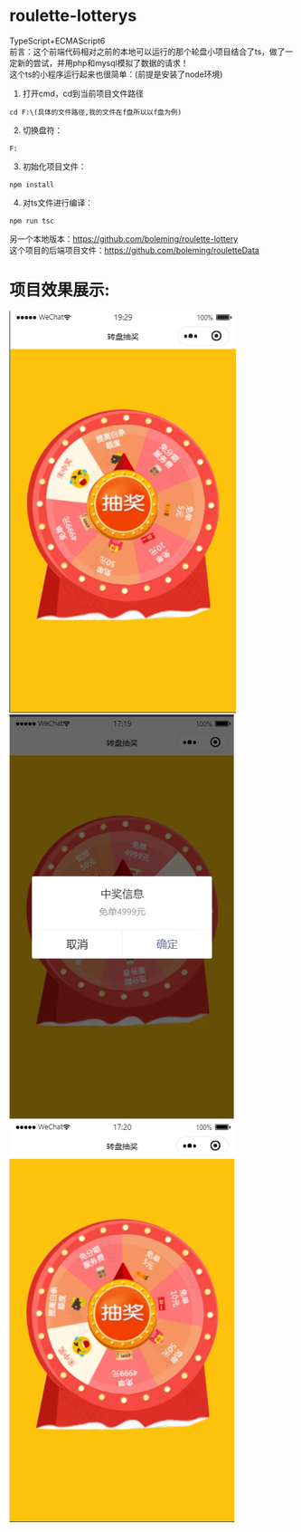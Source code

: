 # roulette-lotterys
TypeScript+ECMAScript6<br/>
前言：这个前端代码相对之前的本地可以运行的那个轮盘小项目结合了ts，做了一定新的尝试，并用php和mysql模拟了数据的请求！<br/>
这个ts的小程序运行起来也很简单：(前提是安装了node环境)<br/>
1. 打开cmd，cd到当前项目文件路径
```
cd F:\(具体的文件路径,我的文件在f盘所以以f盘为例)
```
2. 切换盘符：
```
F:
```
3. 初始化项目文件：
```
npm install
```
4. 对ts文件进行编译：
```
npm run tsc
```
另一个本地版本：https://github.com/boleming/roulette-lottery<br/>
这个项目的后端项目文件：https://github.com/boleming/rouletteData<br/>
# 项目效果展示:
![image](https://github.com/boleming/roulette-lottery/blob/master/images/xiaoguotu.gif?raw=true)
![image](https://github.com/boleming/roulette-lottery/blob/master/images/xiaoguotu1.png?raw=true)
![image](https://github.com/boleming/roulette-lottery/blob/master/images/xiaoguotu2.png?raw=true)
